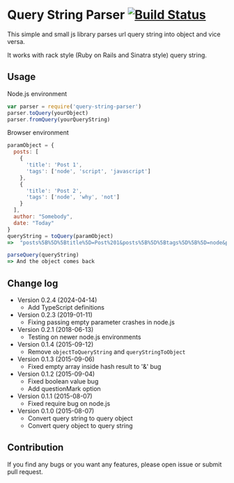 # Query String Parser [![Build Status](https://travis-ci.org/victorteokw/query-parser.svg?branch=master)](https://travis-ci.org/victorteokw/query-parser)

This simple and small js library parses url query string into object and vice versa.

It works with rack style (Ruby on Rails and Sinatra style) query string.

## Usage

Node.js environment
``` javascript
var parser = require('query-string-parser')
parser.toQuery(yourObject)
parser.fromQuery(yourQueryString)
```

Browser environment
``` javascript
paramObject = {
  posts: [
    {
      'title': 'Post 1',
      'tags': ['node', 'script', 'javascript']
    },
    {
      'title': 'Post 2',
      'tags': ['node', 'why', 'not']
    }
  ],
  author: "Somebody",
  date: "Today"
}
queryString = toQuery(paramObject)
=>  "posts%5B%5D%5Btitle%5D=Post%201&posts%5B%5D%5Btags%5D%5B%5D=node&posts%5B%5D%5Btags%5D%5B%5D=script&posts%5B%5D%5Btags%5D%5B%5D=javascript&posts%5B%5D%5Btitle%5D=Post%202&posts%5B%5D%5Btags%5D%5B%5D=node&posts%5B%5D%5Btags%5D%5B%5D=why&posts%5B%5D%5Btags%5D%5B%5D=not&author=Somebody&date=Today"

parseQuery(queryString)
=> And the object comes back
```

## Change log

- Version 0.2.4 (2024-04-14)
  - Add TypeScript definitions
- Version 0.2.3 (2019-01-11)
  - Fixing passing empty parameter crashes in node.js
- Version 0.2.1 (2018-06-13)
  - Testing on newer node.js environments
- Version 0.1.4 (2015-09-12)
  - Remove `objectToQueryString` and `queryStringToObject`
- Version 0.1.3 (2015-09-06)
  - Fixed empty array inside hash result to '&' bug
- Version 0.1.2 (2015-09-04)
  - Fixed boolean value bug
  - Add questionMark option
- Version 0.1.1 (2015-08-07)
  - Fixed require bug on node.js
- Version 0.1.0 (2015-08-07)
  - Convert query string to query object
  - Convert query object to query string

## Contribution

If you find any bugs or you want any features, please open issue or submit pull request.
